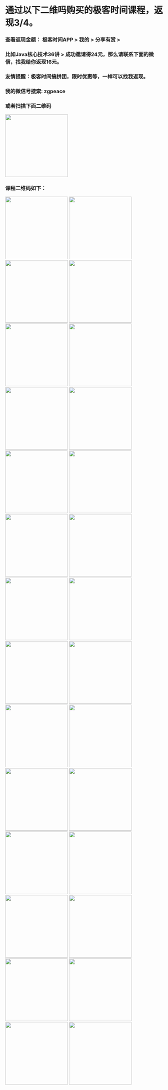 # 通过以下二维吗购买的极客时间课程，返现3/4。
### 查看返现金额： 极客时间APP > 我的 > 分享有赏 > 
### 比如Java核心技术36讲 > 成功邀请得24元，那么请联系下面的微信，找我给你返现16元。
### 友情提醒：极客时间搞拼团，限时优惠等，一样可以找我返现。
### 我的微信号搜索:  zgpeace
### 或者扫描下面二维码 <br/>

<img src="./images/Wechat.PNG" width="200" />

### 课程二维码如下：<br/>

<img src="./images/Java.PNG" width="200" />
<img src="./images/AI.PNG" width="200" />
<img src="./images/Algorithm.PNG" width="200" />
<img src="./images/AlgorithmBeauty.PNG" width="200" />
<img src="./images/BigdataDeal.PNG" width="200" />
<img src="./images/Blockchain.PNG" width="200" />
<img src="./images/Computer.PNG" width="200" />
<img src="./images/DataAnalyse.PNG" width="200" />
<img src="./images/Git.PNG" width="200" />
<img src="./images/Go.PNG" width="200" />
<img src="./images/iOSSenior.PNG" width="200" />
<img src="./images/JavaCore.PNG" width="200" />
<img src="./images/JavaMicroService.PNG" width="200" />
<img src="./images/JavaSpring.PNG" width="200" />
<img src="./images/JavaThread.PNG" width="200" />
<img src="./images/JavaVM.PNG" width="200" />
<img src="./images/Kubernetes.PNG" width="200" />
<img src="./images/Linux.PNG" width="200" />
<img src="./images/Math.PNG" width="200" />
<img src="./images/Mysql.PNG" width="200" />
<img src="./images/Nginx.PNG" width="200" />
<img src="./images/Product.PNG" width="200" />
<img src="./images/PythonCore.PNG" width="200" />
<img src="./images/Structure.PNG" width="200" />
<img src="./images/StructureFromBegining.PNG" width="200" />
<img src="./images/TechicalCase.PNG" width="200" />
<img src="./images/TechnicalManager.PNG" width="200" />
<img src="./images/WebProtocol.PNG" width="200" />

